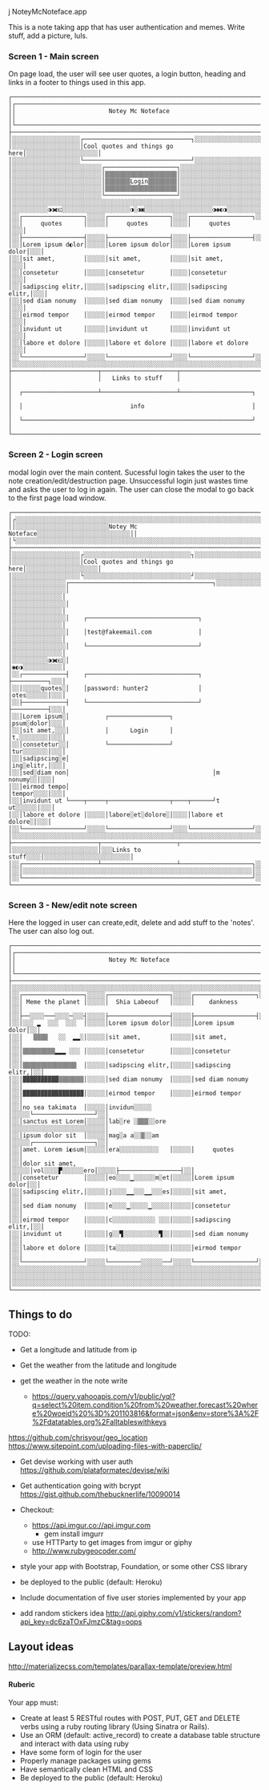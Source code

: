 j NoteyMcNoteface.app

This is a note taking app that has user authentication and memes.
Write stuff, add a picture, luls.

### Screen 1 - Main screen

On page load, the user will see user quotes, a login button, heading and links in a footer to things used in this app.
```
┌───────────────────────────────────────────────────────────────────────┐
│┌─────────────────────────────────────────────────────────────────────┐│
││                          Notey Mc Noteface                          ││
│└─────────────────────────────────────────────────────────────────────┘│
├───────────────────────────────────────────────────────────────────────┤
│░░░░░░░░░░░░░░░░░░░┌──────────────────────────────┐░░░░░░░░░░░░░░░░░░░░│
│░░░░░░░░░░░░░░░░░░░│Cool quotes and things go here│░░░░░░░░░░░░░░░░░░░░│
│░░░░░░░░░░░░░░░░░░░└──────────────────────────────┘░░░░░░░░░░░░░░░░░░░░│
│░░░░░░░░░░░░░░░░░░░░░░░░░┌────────────────────┐░░░░░░░░░░░░░░░░░░░░░░░░│
│░░░░░░░░░░░░░░░░░░░░░░░░░│▒▒▒▒▒▒▒▒▒▒▒▒▒▒▒▒▒▒▒▒│░░░░░░░░░░░░░░░░░░░░░░░░│
│░░░░░░░░░░░░░░░░░░░░░░░░░│▒▒▒▒▒▒▒Login▒▒▒▒▒▒▒▒│░░░░░░░░░░░░░░░░░░░░░░░░│
│░░░░░░░░░░░░░░░░░░░░░░░░░│▒▒▒▒▒▒▒▒▒▒▒▒▒▒▒▒▒▒▒▒│░░░░░░░░░░░░░░░░░░░░░░░░│
│░░░░░░░░░░░░░░░░░░░░░░░░░└────────────────────┘░░░░░░░░░░░░░░░░░░░░░░░░│
│░░░░░░░░░░░░░░░░░░░░░░░░░░░░░░░░░░░░░░░░░░░░░░░░░░░░░░░░░░░░░░░░░░░░░░░│
│░░░░░░░░░░◑◑◐◱░░░░░░░░░░░░░░░░░░░◑░◑▣░░░░░░░░░░░░░░░░░░░◑◉◐◑░░░░░░░░░░░│
│░░┌─────────────────┐░░░░░┌─────────────────┐░░░░┌─────────────────┐░░░│
│░░│     quotes      │░░░░░│     quotes      │░░░░│     quotes      │░░░│
│░░├─────────────────┤░░░░░├─────────────────┤░░░░├─────────────────┤░░░│
│░░│Lorem ipsum d◐lor│░░░░░│Lorem ipsum dolor│░░░░│Lorem ipsum dolor│░░░│
│░░│sit amet,        │░░░░░│sit amet,        │░░░░│sit amet,        │░░░│
│░░│consetetur       │░░░░░│consetetur       │░░░░│consetetur       │░░░│
│░░│sadipscing elitr,│░░░░░│sadipscing elitr,│░░░░│sadipscing elitr,│░░░│
│░░│sed diam nonumy  │░░░░░│sed diam nonumy  │░░░░│sed diam nonumy  │░░░│
│░░│eirmod tempor    │░░░░░│eirmod tempor    │░░░░│eirmod tempor    │░░░│
│░░│invidunt ut      │░░░░░│invidunt ut      │░░░░│invidunt ut      │░░░│
│░░│labore et dolore │░░░░░│labore et dolore │░░░░│labore et dolore │░░░│
│░░└─────────────────┘░░░░░└─────────────────┘░░░░└─────────────────┘░░░│
│░░░░░░░░░░░░░░░░░░░░░░░░░░░░░░░░░░░░░░░░░░░░░░░░░░░░░░░░░░░░░░░░░░░░░░░│
├────────────────────────┬─────────────────────┬────────────────────────┤
│                        │   Links to stuff    │                        │
│  ┌─────────────────────┴─────────────────────┴────────────────────┐   │
│  │                              info                              │   │
│  └────────────────────────────────────────────────────────────────┘   │
└───────────────────────────────────────────────────────────────────────┘
```
### Screen 2 - Login screen

modal login over the main content. Sucessful login takes the user to the note creation/edit/destruction page. Unsuccessful login just wastes time and asks the user to log in again. The user can close the modal to go back to the first page load window.
```
┌───────────────────────────────────────────────────────────────────────┐
│┌░░░░░░░░░░░░░░░░░░░░░░░░░░░░░░░░░░░░░░░░░░░░░░░░░░░░░░░░░░░░░░░░░░░░░┐│
││░░░░░░░░░░░░░░░░░░░░░░░░░░Notey Mc Noteface░░░░░░░░░░░░░░░░░░░░░░░░░░││
│└░░░░░░░░░░░░░░░░░░░░░░░░░░░░░░░░░░░░░░░░░░░░░░░░░░░░░░░░░░░░░░░░░░░░░┘│
├───────────────────────────────────────────────────────────────────────┤
│░░░░░░░░░░░░░░░░░░░┌░░░░░░░░░░░░░░░░░░░░░░░░░░░░░░┐░░░░░░░░░░░░░░░░░░░░│
│░░░░░░░░░░░░░░░░░░░│Cool quotes and things go here│░░░░░░░░░░░░░░░░░░░░│
│░░░░░░░░░░░░░░░░░░░└░░░░░░░░░░░░░░░░░░░░░░░░░░░░░░┘░░░░░░░░░░░░░░░░░░░░│
│░░░░░░░░░░░░░░░┌────────────────────────────────────────┐░░░░░░░░░░░░░░│
│░░░░░░░░░░░░░░░│                                        │░░░░░░░░░░░░░░│
│░░░░░░░░░░░░░░░│                                        │░░░░░░░░░░░░░░│
│░░░░░░░░░░░░░░░│    ┌───────────────────────────────┐   │░░░░░░░░░░░░░░│
│░░░░░░░░░░░░░░░│    │test@fakeemail.com             │   │░░░░░░░░░░░░░░│
│░░░░░░░░░░░░░░░│    └───────────────────────────────┘   │░░░░░░░░░░░░░░│
│░░░░░░░░░░◑◑◐◱░│                                        │◉◐◑░░░░░░░░░░░│
│░░┌────────────┤    ┌───────────────────────────────┐   ├──────────┐░░░│
│░░│░░░░░quotes░│    │password: hunter2              │   │otes░░░░░░│░░░│
│░░├────────────┤    └───────────────────────────────┘   ├──────────┤░░░│
│░░│Lorem ipsum░│          ┌─────────────────┐           │psum░dolor│░░░│
│░░│sit amet,░░░│          │      Login      │           │t,░░░░░░░░│░░░│
│░░│consetetur░░│          └─────────────────┘           │tur░░░░░░░│░░░│
│░░│sadipscing░e│                                        │ing░elitr,│░░░│
│░░│sed░diam non│                                        │m nonumy░░│░░░│
│░░│eirmod tempo│                                        │tempor░░░░│░░░│
│░░│invidunt ut └────┬─────┬─────────────────┬────┬──────┘t ut░░░░░░│░░░│
│░░│labore et dolore │░░░░░│labore░et░dolore░│░░░░│labore et dolore░│░░░│
│░░└─────────────────┘░░░░░└─────────────────┘░░░░└─────────────────┘░░░│
│░░░░░░░░░░░░░░░░░░░░░░░░░░░░░░░░░░░░░░░░░░░░░░░░░░░░░░░░░░░░░░░░░░░░░░░│
├────────────────────────┬─────────────────────┬────────────────────────┤
│░░░░░░░░░░░░░░░░░░░░░░░░│░░░Links to stuff░░░░│░░░░░░░░░░░░░░░░░░░░░░░░│
│░░┌─────────────────────┴─────────────────────┴────────────────────┐░░░│
│░░│░░░░░░░░░░░░░░░░░░░░░░░░░░░░░░░░░░░░░░░░░░░░░░░░░░░░░░░░░░░░░░░░│░░░│
│░░└────────────────────────────────────────────────────────────────┘░░░│
└───────────────────────────────────────────────────────────────────────┘
```

### Screen 3 - New/edit note screen
Here the logged in user can create,edit, delete and add stuff to the 'notes'. The user can also log out.
```
┌───────────────────────────────────────────────────────────────────────┐
│┌─────────────────────────────────────────────────────────────────────┐│
││                          Notey Mc Noteface                          ││
│└─────────────────────────────────────────────────────────────────────┘│
├───────────────────────────────────────────────────────────────────────┤
│░░░░░░░░░░░░░░░░░░░░░░░░░░░░░░░░░░░░░░░░░░░░░░░░░░░░░░░░░░░░░░░░░░░░░░░│
│░░┌─────────────────┐░░░░░┌─────────────────┐░░░░░┌─────────────────┐░░│
│░░│ Meme the planet │░░░░░│  Shia Labeouf   │░░░░░│    dankness     │░░│
│░░├──░░░░───░░░░─░░░┤░░░░░├─────────────────┤░░░░░├─────────────────┤░░│
│░░│░░░ ▂  ░░░  ░░░  │░░░░░│Lorem ipsum dolor│░░░░░│Lorem ipsum dolor│░░│
│░░│   ▒▒▒▒   ░░  ▂▂░│░░░░░│sit amet,        │░░░░░│sit amet,        │░░│
│░░│▒▒▒▒▒▒▒▒▒▂▂▂ ░░░ │░░░░░│consetetur       │░░░░░│consetetur       │░░│
│░░│▒▒▒▒▒▒▒▒▒▒▒▒▒▒▒  │░░░░░│sadipscing elitr,│░░░░░│sadipscing elitr,│░░│
│░░│▓▓▓▓▓▓▓▓▓▓▒▒▒▒▒▒▒│░░░░░│sed diam nonumy  │░░░░░│sed diam nonumy  │░░│
│░░│▓▓▓▓▓▓▓▓▓▓▓▓▓▓▓▓▓│░░░░░│eirmod tempor    │░░░░░│eirmod tempor    │░░│
│░░│no sea takimata  │░░░░░│invidun░░░░░     │░░░░░└─────────────────┘░░│
│░░│sanctus est Lorem│░░░░░│lab░re ░▒▒▒░░ore │░░░░░░░░░░░░░░░░░░░░░░░░░░│
│░░│ipsum dolor sit  │░░░░░│mag░a a░░▒░░am   │░░░░░┌─────────────────┐░░│
│░░│amet. Lorem i◐sum│░░░░░│era░░░░░░░░░░░   │░░░░░│     quotes      │░░│
│░░│dolor sit amet,  │░░░░░│vol░░░░▛░░░░░░ero│░░░░░├─────────────────┤░░│
│░░│consetetur       │░░░░░│eo░░░░▁░░░░░░m░et│░░░░░│Lorem ipsum dolor│░░│
│░░│sadipscing elitr,│░░░░░│j░░░░▁▁░░░▁▁░░░es│░░░░░│sit amet,        │░░│
│░░│sed diam nonumy  │░░░░░│e░░░░▁░░░░░▁░░░░░│░░░░░│consetetur       │░░│
│░░│eirmod tempor    │░░░░░│c░░░░░░░░░░░░ ░░░│░░░░░│sadipscing elitr,│░░│
│░░│invidunt ut      │░░░░░│g░░▜░░░░░░░░░░▜░░│░░░░░│sed diam nonumy  │░░│
│░░│labore et dolore │░░░░░│ta░░░░░░░░░░░░░░░│░░░░░│eirmod tempor    │░░│
│░░└─────────────────┘░░░░░└─────────░░░░░░──┘░░░░░└─────────────────┘░░│
│░░░░░░░░░░░░░░░░░░░░░░░░░░░░░░░░░░░░░░░░░░░░░░░░░░░░░░░░░░░░░░░░░░░░░░░│
│░░░░░░░░░░░░░░░░░░░░░░░░░░░░░░░░░░░░░░░░░░░░░░░░░░░░░░░░░░░░░░░░░░░░░░░│
│░░░░░░░░░░░░░░░░░░░░░░░░░░░░░░░░░░░░░░░░░░░░░░░░░░░░░░░░░░░░░░░░░░░░░░░│
└───────────────────────────────────────────────────────────────────────┘
```


## Things to do
TODO:
- Get a longitude and latitude from ip

- Get the weather from the latitude and longitude

- get the weather in the note write
  - https://query.yahooapis.com/v1/public/yql?q=select%20item.condition%20from%20weather.forecast%20where%20woeid%20%3D%201103816&format=json&env=store%3A%2F%2Fdatatables.org%2Falltableswithkeys



https://github.com/chrisyour/geo_location
https://www.sitepoint.com/uploading-files-with-paperclip/

- Get devise working with user auth
https://github.com/plataformatec/devise/wiki

- Get authentication going with bcrypt
https://gist.github.com/thebucknerlife/10090014

- Checkout:
  - https://api.imgur.co://api.imgur.com
    - gem install imgurr
  - use HTTParty to get images from imgur or giphy
  - http://www.rubygeocoder.com/

- style your app with Bootstrap, Foundation, or some other CSS library

- be deployed to the public (default: Heroku)

- Include documentation of five user stories implemented by your app

- add random stickers idea
http://api.giphy.com/v1/stickers/random?api_key=dc6zaTOxFJmzC&tag=oops


## Layout ideas
http://materializecss.com/templates/parallax-template/preview.html


#### Ruberic
Your app must:
* Create at least 5 RESTful routes with POST, PUT, GET and DELETE verbs using a ruby routing library (Using Sinatra or Rails).
* Use an ORM (default: active_record) to create a database table structure and interact with data using ruby
* Have some form of login for the user
* Properly manage packages using gems
* Have semantically clean HTML and CSS
* Be deployed to the public (default: Heroku)


